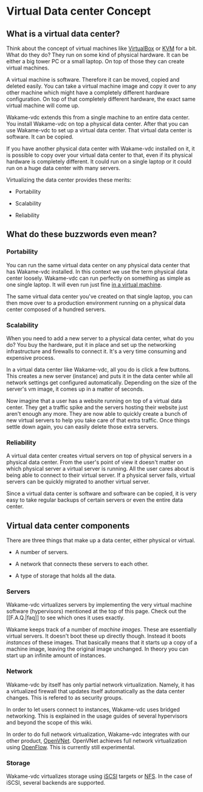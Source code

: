 # Virtual Data center Concept

## What is a virtual data center?

Think about the concept of virtual machines like [VirtualBox](https://www.virtualbox.org) or [KVM](http://www.linux-kvm.org) for a bit. What do they do? They run on some kind of physical hardware. It can be either a big tower PC or a small laptop. On top of those they can create virtual machines.

A virtual machine is software. Therefore it can be moved, copied and deleted easily. You can take a virtual machine image and copy it over to any other machine which might have a completely different hardware configuration. On top of that completely different hardware, the exact same virtual machine will come up.

Wakame-vdc extends this from a single machine to an entire data center. You install Wakame-vdc on top a physical data center. After that you can use Wakame-vdc to set up a virtual data center. That virtual data center is software. It can be copied.

If you have another physical data center with Wakame-vdc installed on it, it is possible to copy over your virtual data center to that, even if its physical hardware is completely different. It could run on a single laptop or it could run on a huge data center with many servers.

Virtualizing the data center provides these merits:

* Portability

* Scalability

* Reliability

## What do these buzzwords even mean?

### Portability

You can run the same virtual data center on any physical data center that has Wakame-vdc installed. In this context we use the term physical data center loosely. Wakame-vdc can run perfectly on something as simple as one single laptop. It will even run just fine [in a virtual machine](http://wakameusersgroup.org/demo_image.html).

The same virtual data center you've created on that single laptop, you can then move over to a production environment running on a physical data center composed of a hundred servers.

### Scalability

When you need to add a new server to a physical data center, what do you do? You buy the hardware, put it in place and set up the networking infrastructure and firewalls to connect it. It's a very time consuming and expensive process.

In a virtual data center like Wakame-vdc, all you do is click a few buttons. This creates a new server (instance) and puts it in the data center while all network settings get configured automatically. Depending on the size of the server's vm image, it comes up in a matter of seconds.

Now imagine that a user has a website running on top of a virtual data center. They get a traffic spike and the servers hosting their website just aren't enough any more. They are now able to quickly create a bunch of new virtual servers to help you take care of that extra traffic. Once things settle down again, you can easily delete those extra servers.

### Reliability

A virtual data center creates virtual servers on top of physical servers in a physical data center. From the user's point of view it doesn't matter on which physical server a virtual server is running. All the user cares about is being able to connect to their virtual server. If a physical server fails, virtual servers can be quickly migrated to another virtual server.

Since a virtual data center is software and software can be copied, it is very easy to take regular backups of certain servers or even the entire data center.

## Virtual data center components

There are three things that make up a data center, either physical or virtual.

* A number of servers.

* A network that connects these servers to each other.

* A type of storage that holds all the data.

### Servers

Wakame-vdc virtualizes servers by implementing the very virtual machine software (hypervisors) mentioned at the top of this page. Check out the [[F.A.Q.|faq]] to see which ones it uses exactly.

Wakame keeps track of a number of *machine images*. These are essentially virtual servers. It doesn't boot these up directly though. Instead it boots *instances* of these images. That basically means that it starts up a copy of a machine image, leaving the original image unchanged. In theory you can start up an infinite amount of instances.

### Network

Wakame-vdc by itself has only partial network virtualization. Namely, it has a virtualized firewall that updates itself automatically as the data center changes. This is refered to as security groups.

In order to let users connect to instances, Wakame-vdc uses bridged networking. This is explained in the usage guides of several hypervisors and beyond the scope of this wiki.

In order to do full network virtualization, Wakame-vdc integrates with our other product, [OpenVNet](http://www.openvnet.com). OpenVNet achieves full network virtualization using [OpenFlow](http://archive.openflow.org). This is currently still experimental.

### Storage

Wakame-vdc virtualizes storage using [iSCSI](http://en.wikipedia.org/wiki/ISCSI) targets or [NFS](http://en.wikipedia.org/wiki/Network_File_System). In the case of iSCSI, several backends are supported.

